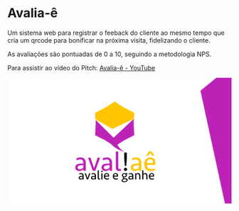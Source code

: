 # Avalia-ê

Um sistema web para registrar o feeback do cliente ao mesmo tempo que cria um qrcode para bonificar na próxima visita, fidelizando o cliente.

As avaliações são pontuadas de 0 a 10, seguindo a metodologia NPS.


Para assistir ao vídeo do Pitch: [Avalia-ê - YouTube](https://youtu.be/MEo14e2pMPs)

![](https://github.com/leohmoraes/avalia-e/blob/main/03.png)
